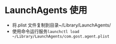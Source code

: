 # LaunchAgents 使用

- 将.plist 文件复制到目录~/Library/LaunchAgents/
- 使用命令运行服务`launchctl load ~/Library/LaunchAgents/com.gost.agent.plist`
